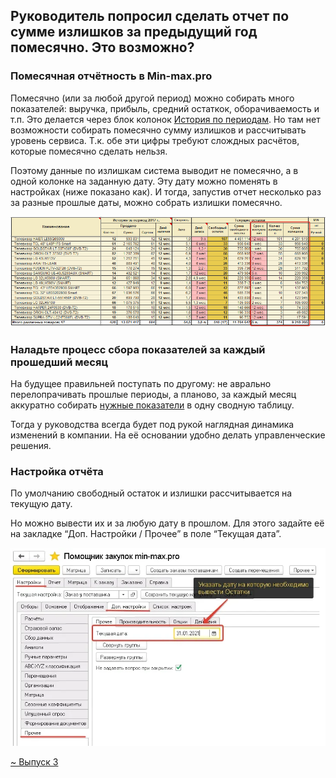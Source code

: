 ## Руководитель попросил сделать отчет по сумме излишков за предыдущий год помесячно. Это возможно?

### Помесячная отчётность в Min-max.pro
Помесячно (или за любой другой период) можно собирать много показателей: выручка, прибыль, средний остаткок, оборачиваемость и т.п.  Это делается через блок колонок [История по периодам](../../Справка/История%20по%20периодам.md).
Но там нет возможности собирать помесячно сумму излишков и рассчитывать уровень сервиса. Т.к. обе эти цифры требуют слождных расчётов, которые помесячно сделать нельзя.


Поэтому данные по излишкам система выводит не помесячно, а в одной колонке на заданную дату. Эту дату можно поменять в настройках (ниже показано как). И тогда, запустив отчет несколько раз за разные прошлые даты, можно собрать излишки помесячно.

![](_attachments/Излишки%20и%20неликвиды%20в%20min-max.pro%2020210806182208.png)

### Наладьте процесс сбора показателей за каждый прошедший месяц
На будущее правильней поступать по другому: не аврально перелопрачивать прошлые периоды, а планово, за каждый месяц аккуратно собирать [нужные показатели](../../Термины/KPI.md) в одну сводную таблицу.

Тогда у руководства всегда будет под рукой наглядная динамика изменений в компании. На её основании удобно делать управленческие решения.

### Настройка отчёта

По умолчанию свободный остаток и излишки рассчитывается на текущую дату. 

Но можно вывести их и за любую дату в прошлом. Для этого задайте её на закладке “Доп. Настройки / Прочее” в поле “Текущая дата”.

![](_attachments/Выводим%20излишки%20за%20прошедшие%20даты%2020210805133107.png)

[~ Выпуск 3](~%20Выпуск%203.md)
